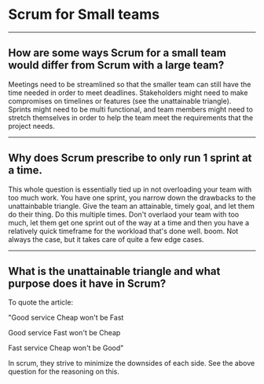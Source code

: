 # Scrum for Small teams

---

## How are some ways Scrum for a small team would differ from Scrum with a large team?

Meetings need to be streamlined so that the smaller team can still have the time needed in order to meet deadlines. Stakeholders might need to make compromises on timelines or features (see the unattainable triangle). Sprints might need to be multi functional, and team members might need to stretch themselves in order to help the team meet the requirements that the project needs. 

---

## Why does Scrum prescribe to only run 1 sprint at a time.

This whole question is essentially tied up in not overloading your team with too much work. You have one sprint, you narrow down the drawbacks to the unattainbable triangle. Give the team an attainable, timely goal, and let them do their thing. Do this multiple times. Don't overlaod your team with too much, let them get one sprint out of the way at a time and then you have a relatively quick timeframe for the workload that's done well. boom. Not always the case, but it takes care of quite a few edge cases. 

---

## What is the unattainable triangle and what purpose does it have in Scrum?

To quote the article: 

"Good service Cheap won't be Fast

Good service Fast won't be Cheap

Fast service Cheap won't be Good"

In scrum, they strive to minimize the downsides of each side. See the above question for the reasoning on this. 
